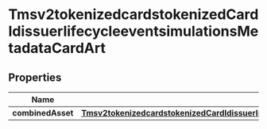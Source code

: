 
# Tmsv2tokenizedcardstokenizedCardIdissuerlifecycleeventsimulationsMetadataCardArt

## Properties
Name | Type | Description | Notes
------------ | ------------- | ------------- | -------------
**combinedAsset** | [**Tmsv2tokenizedcardstokenizedCardIdissuerlifecycleeventsimulationsMetadataCardArtCombinedAsset**](Tmsv2tokenizedcardstokenizedCardIdissuerlifecycleeventsimulationsMetadataCardArtCombinedAsset.md) |  |  [optional]



